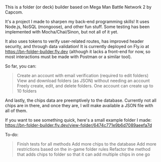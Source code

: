 This is a folder (or deck) builder based on Mega Man Battle Network 2 by Capcom.

It's a project I made to sharpen my back-end programming skills! It uses Node.js, NoSQL (mongoose), and other fun stuff. Some testing has been implemented with Mocha/Chai/Sinon, but not all of it yet.

It also uses tokens to verify user-related routes, has improved header security, and through data validation! It is currently deployed on Fly.io at https://bn-folder-builder.fly.dev (although it lacks a front-end for now, so most interactions must be made with Postman or a similar tool).

So far, you can:
>Create an account with email verification (required to edit folders)
>View and download folders (as JSON) without needing an account
>Freely create, edit, and delete folders. One account can create up to 10 folders

And lastly, the chips data are preemptively to the database. Currently not all chips are in there, and once they are, I will make available a JSON file with all of them.

If you want to see something quick, here's a small example folder I made: https://bn-folder-builder.fly.dev/view-folder/6474c771e9b6d7089aeefa7d

To-do:
>Finish tests for all methods
>Add more chips to the database
>Add more restrictions based on the in-game folder rules
>Refactor the method that adds chips to folder so that it can add multiple chips in one go

